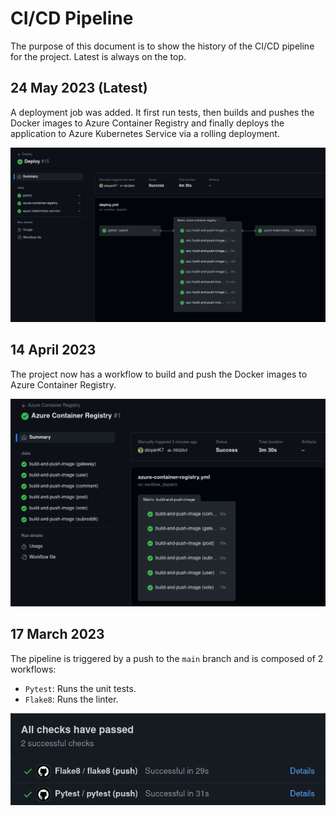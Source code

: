 # CI/CD Pipeline

The purpose of this document is to show the history of the CI/CD pipeline for the project. Latest
is always on the top.

## 24 May 2023 (Latest)

A deployment job was added. It first run tests, then builds and pushes the Docker images to Azure
Container Registry and finally deploys the application to Azure Kubernetes Service via a rolling
deployment.

![img](../../docs/img/2023-05-24-cicd.png "CI/CD from 24 May 2023")

## 14 April 2023

The project now has a workflow to build and push the Docker images to Azure Container Registry.

![img](../../docs/img/2023-04-14-cicd.png "CI/CD from 14 April 2023")

## 17 March 2023

The pipeline is triggered by a push to the `main` branch and is composed of 2 workflows:

- `Pytest`: Runs the unit tests.
- `Flake8`: Runs the linter.

![img](../../docs/img/2023-03-17-cicd.png "CI/CD from 5 March 2023")
